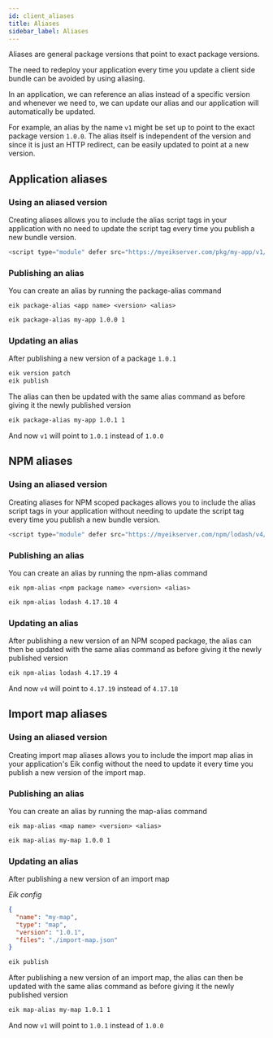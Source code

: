 ```yaml
---
id: client_aliases
title: Aliases
sidebar_label: Aliases
---
```


Aliases are general package versions that point to exact package versions.

The need to redeploy your application every time you update a client side bundle can be avoided by using aliasing.

In an application, we can reference an alias instead of a specific version and whenever we need to, we can update our alias and our application will automatically be updated.

For example, an alias by the name `v1` might be set up to point to the exact package version `1.0.0`. The alias itself is independent of the version and since it is just an HTTP redirect, can be easily updated to point at a new version.

## Application aliases

### Using an aliased version

Creating aliases allows you to include the alias script tags in your application with no need to update the script tag every time you publish a new bundle version.

```js
<script type="module" defer src="https://myeikserver.com/pkg/my-app/v1/index.js">
```

### Publishing an alias

You can create an alias by running the package-alias command

```
eik package-alias <app name> <version> <alias>
```

```sh
eik package-alias my-app 1.0.0 1
```

### Updating an alias

After publishing a new version of a package `1.0.1`

```sh
eik version patch
eik publish
```

The alias can then be updated with the same alias command as before giving it the newly published version

```sh
eik package-alias my-app 1.0.1 1
```

And now `v1` will point to `1.0.1` instead of `1.0.0`

## NPM aliases

### Using an aliased version

Creating aliases for NPM scoped packages allows you to include the alias script tags in your application without needing to update the script tag every time you publish a new bundle version.

```js
<script type="module" defer src="https://myeikserver.com/npm/lodash/v4/index.js">
```

### Publishing an alias

You can create an alias by running the npm-alias command

```
eik npm-alias <npm package name> <version> <alias>
```

```sh
eik npm-alias lodash 4.17.18 4
```

### Updating an alias

After publishing a new version of an NPM scoped package, the alias can then be updated with the same alias command as before giving it the newly published version

```sh
eik npm-alias lodash 4.17.19 4
```

And now `v4` will point to `4.17.19` instead of `4.17.18`

## Import map aliases

### Using an aliased version

Creating import map aliases allows you to include the import map alias in your application's Eik config without the need to update it every time you publish a new version of the import map.

### Publishing an alias

You can create an alias by running the map-alias command

```
eik map-alias <map name> <version> <alias>
```

```sh
eik map-alias my-map 1.0.0 1
```

### Updating an alias

After publishing a new version of an import map

_Eik config_

```json
{
  "name": "my-map",
  "type": "map",
  "version": "1.0.1",
  "files": "./import-map.json"
}
```

```sh
eik publish
```

After publishing a new version of an import map, the alias can then be updated with the same alias command as before giving it the newly published version

```sh
eik map-alias my-map 1.0.1 1
```

And now `v1` will point to `1.0.1` instead of `1.0.0`

